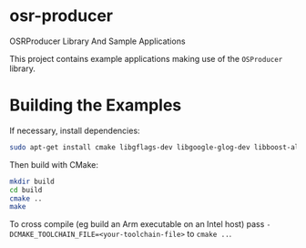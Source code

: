 # osr-producer
OSRProducer Library And Sample Applications

This project contains example applications making use of the `OSProducer`
library.

# Building the Examples

If necessary, install dependencies:
```bash
sudo apt-get install cmake libgflags-dev libgoogle-glog-dev libboost-all-dev
```

Then build with CMake:
```bash
mkdir build
cd build
cmake ..
make
```

To cross compile (eg build an Arm executable on an Intel host) pass `-DCMAKE_TOOLCHAIN_FILE=<your-toolchain-file>` to `cmake ..`.
